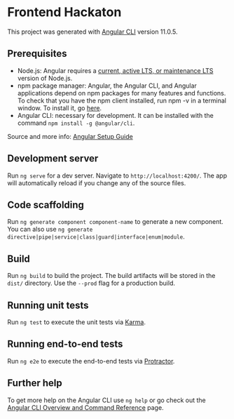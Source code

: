 # Frontend Hackaton

This project was generated with [Angular CLI](https://github.com/angular/angular-cli) version 11.0.5.

## Prerequisites

- Node.js: Angular requires a [current, active LTS, or maintenance LTS](https://nodejs.org/about/releases) version of Node.js.
- npm package manager: Angular, the Angular CLI, and Angular applications depend on npm packages for many features and functions. To check that you have the npm client installed, run npm -v in a terminal window. To install it, go [here](https://docs.npmjs.com/cli/install).
- Angular CLI: necessary for development. It can be installed with the command `npm install -g @angular/cli`.

Source and more info: [Angular Setup Guide](https://angular.io/guide/setup-local)
## Development server

Run `ng serve` for a dev server. Navigate to `http://localhost:4200/`. The app will automatically reload if you change any of the source files.

## Code scaffolding

Run `ng generate component component-name` to generate a new component. You can also use `ng generate directive|pipe|service|class|guard|interface|enum|module`.

## Build

Run `ng build` to build the project. The build artifacts will be stored in the `dist/` directory. Use the `--prod` flag for a production build.

## Running unit tests

Run `ng test` to execute the unit tests via [Karma](https://karma-runner.github.io).

## Running end-to-end tests

Run `ng e2e` to execute the end-to-end tests via [Protractor](http://www.protractortest.org/).

## Further help

To get more help on the Angular CLI use `ng help` or go check out the [Angular CLI Overview and Command Reference](https://angular.io/cli) page.
